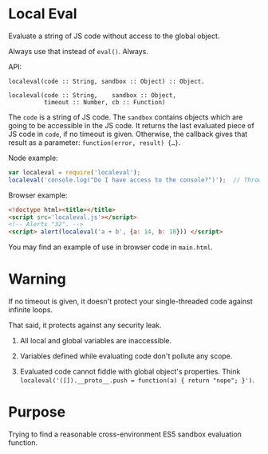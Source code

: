 # Local Eval

Evaluate a string of JS code without access to the global object.

Always use that instead of `eval()`. Always.

API:

    localeval(code :: String, sandbox :: Object) :: Object.

    localeval(code :: String,    sandbox :: Object,
              timeout :: Number, cb :: Function)

The `code` is a string of JS code. The `sandbox` contains objects which are
going to be accessible in the JS code.
It returns the last evaluated piece of JS code in `code`, if no timeout is
given. Otherwise, the callback gives that result as a parameter:
`function(error, result) {…}`.

Node example:

```javascript
var localeval = require('localeval');
localeval('console.log("Do I have access to the console?")');  // Throws.
```

Browser example:

```html
<!doctype html><title></title>
<script src='localeval.js'></script>
<!-- Alerts "32". -->
<script> alert(localeval('a + b', {a: 14, b: 18})) </script>
```

You may find an example of use in browser code in `main.html`.

# Warning

If no timeout is given, it doesn't protect your single-threaded code against
infinite loops.

That said, it protects against any security leak.

1. All local and global variables are inaccessible.

2. Variables defined while evaluating code don't pollute any scope.

3. Evaluated code cannot fiddle with global object's properties.
   Think
   `localeval('([]).__proto__.push = function(a) { return "nope"; }')`.

# Purpose

Trying to find a reasonable cross-environment ES5 sandbox evaluation function.
